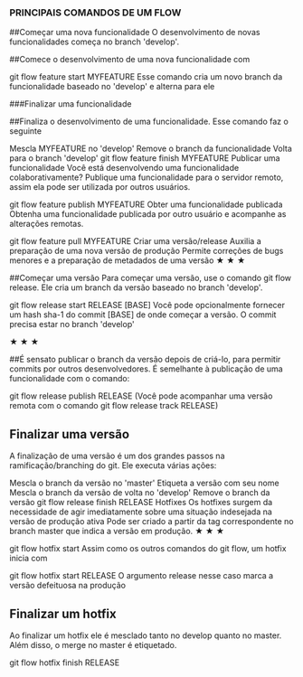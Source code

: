 ### PRINCIPAIS COMANDOS DE UM FLOW


##Começar uma nova funcionalidade
O desenvolvimento de novas funcionalidades começa no branch 'develop'.

##Comece o desenvolvimento de uma nova funcionalidade com

git flow feature start MYFEATURE
Esse comando cria um novo branch da funcionalidade baseado no 'develop' e alterna para ele

###Finalizar uma funcionalidade

##Finaliza o desenvolvimento de uma funcionalidade. Esse comando faz o seguinte

Mescla MYFEATURE no 'develop'
Remove o branch da funcionalidade
Volta para o branch 'develop'
git flow feature finish MYFEATURE
Publicar uma funcionalidade
Você está desenvolvendo uma funcionalidade colaborativamente?
Publique uma funcionalidade para o servidor remoto, assim ela pode ser utilizada por outros usuários.

git flow feature publish MYFEATURE
Obter uma funcionalidade publicada
Obtenha uma funcionalidade publicada por outro usuário e acompanhe as alterações remotas.

git flow feature pull MYFEATURE
Criar uma versão/release
Auxilia a preparação de uma nova versão de produção
Permite correções de bugs menores e a preparação de metadados de uma versão
★ ★ ★

##Começar uma versão
Para começar uma versão, use o comando git flow release. Ele
cria um branch da versão baseado no branch 'develop'.

git flow release start RELEASE [BASE]
Você pode opcionalmente fornecer um hash sha-1 do commit [BASE] de onde começar a versão. O commit precisa estar no branch 'develop'

★ ★ ★

##É sensato publicar o branch da versão depois de criá-lo, para permitir commits por outros desenvolvedores. É semelhante à publicação de uma funcionalidade com o comando:

git flow release publish RELEASE
(Você pode acompanhar uma versão remota com o comando
git flow release track RELEASE)

## Finalizar uma versão
A finalização de uma versão é um dos grandes passos na ramificação/branching do git. Ele executa várias ações:

Mescla o branch da versão no 'master'
Etiqueta a versão com seu nome
Mescla o branch da versão de volta no 'develop'
Remove o branch da versão
git flow release finish RELEASE
Hotfixes
Os hotfixes surgem da necessidade de agir imediatamente sobre uma situação indesejada na versão de produção ativa
Pode ser criado a partir da tag correspondente no branch master que indica a versão em produção.
★ ★ ★

git flow hotfix start
Assim como os outros comandos do git flow, um hotfix inicia com

git flow hotfix start RELEASE
O argumento release nesse caso marca a versão defeituosa na produção

## Finalizar um hotfix
Ao finalizar um hotfix ele é mesclado tanto no develop quanto no master. Além disso, o merge no master é etiquetado.

git flow hotfix finish RELEASE